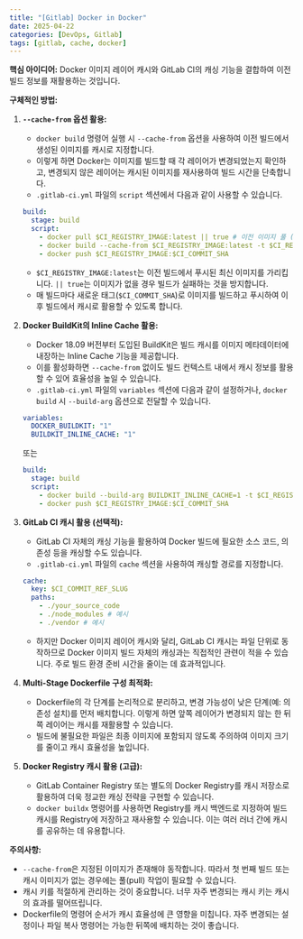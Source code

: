 ```yaml
---
title: "[Gitlab] Docker in Docker"
date: 2025-04-22
categories: [DevOps, Gitlab]
tags: [gitlab, cache, docker]
---
```



**핵심 아이디어:** Docker 이미지 레이어 캐시와 GitLab CI의 캐싱 기능을 결합하여 이전 빌드 정보를 재활용하는 것입니다.

**구체적인 방법:**

1.  **`--cache-from` 옵션 활용:**
    * `docker build` 명령어 실행 시 `--cache-from` 옵션을 사용하여 이전 빌드에서 생성된 이미지를 캐시로 지정합니다.
    * 이렇게 하면 Docker는 이미지를 빌드할 때 각 레이어가 변경되었는지 확인하고, 변경되지 않은 레이어는 캐시된 이미지를 재사용하여 빌드 시간을 단축합니다.
    * `.gitlab-ci.yml` 파일의 `script` 섹션에서 다음과 같이 사용할 수 있습니다.

    ```yaml
    build:
      stage: build
      script:
        - docker pull $CI_REGISTRY_IMAGE:latest || true # 이전 이미지 풀 (실패해도 무시)
        - docker build --cache-from $CI_REGISTRY_IMAGE:latest -t $CI_REGISTRY_IMAGE:$CI_COMMIT_SHA .
        - docker push $CI_REGISTRY_IMAGE:$CI_COMMIT_SHA
    ```

    * `$CI_REGISTRY_IMAGE:latest`는 이전 빌드에서 푸시된 최신 이미지를 가리킵니다. `|| true`는 이미지가 없을 경우 빌드가 실패하는 것을 방지합니다.
    * 매 빌드마다 새로운 태그(`$CI_COMMIT_SHA`)로 이미지를 빌드하고 푸시하여 이후 빌드에서 캐시로 활용할 수 있도록 합니다.

2.  **Docker BuildKit의 Inline Cache 활용:**
    * Docker 18.09 버전부터 도입된 BuildKit은 빌드 캐시를 이미지 메타데이터에 내장하는 Inline Cache 기능을 제공합니다.
    * 이를 활성화하면 `--cache-from` 없이도 빌드 컨텍스트 내에서 캐시 정보를 활용할 수 있어 효율성을 높일 수 있습니다.
    * `.gitlab-ci.yml` 파일의 `variables` 섹션에 다음과 같이 설정하거나, `docker build` 시 `--build-arg` 옵션으로 전달할 수 있습니다.

    ```yaml
    variables:
      DOCKER_BUILDKIT: "1"
      BUILDKIT_INLINE_CACHE: "1"
    ```

    또는

    ```yaml
    build:
      stage: build
      script:
        - docker build --build-arg BUILDKIT_INLINE_CACHE=1 -t $CI_REGISTRY_IMAGE:$CI_COMMIT_SHA .
        - docker push $CI_REGISTRY_IMAGE:$CI_COMMIT_SHA
    ```

3.  **GitLab CI 캐시 활용 (선택적):**
    * GitLab CI 자체의 캐싱 기능을 활용하여 Docker 빌드에 필요한 소스 코드, 의존성 등을 캐싱할 수도 있습니다.
    * `.gitlab-ci.yml` 파일의 `cache` 섹션을 사용하여 캐싱할 경로를 지정합니다.

    ```yaml
    cache:
      key: $CI_COMMIT_REF_SLUG
      paths:
        - ./your_source_code
        - ./node_modules # 예시
        - ./vendor # 예시
    ```

    * 하지만 Docker 이미지 레이어 캐시와 달리, GitLab CI 캐시는 파일 단위로 동작하므로 Docker 이미지 빌드 자체의 캐싱과는 직접적인 관련이 적을 수 있습니다. 주로 빌드 환경 준비 시간을 줄이는 데 효과적입니다.

4.  **Multi-Stage Dockerfile 구성 최적화:**
    * Dockerfile의 각 단계를 논리적으로 분리하고, 변경 가능성이 낮은 단계(예: 의존성 설치)를 먼저 배치합니다. 이렇게 하면 앞쪽 레이어가 변경되지 않는 한 뒤쪽 레이어는 캐시를 재활용할 수 있습니다.
    * 빌드에 불필요한 파일은 최종 이미지에 포함되지 않도록 주의하여 이미지 크기를 줄이고 캐시 효율성을 높입니다.

5.  **Docker Registry 캐시 활용 (고급):**
    * GitLab Container Registry 또는 별도의 Docker Registry를 캐시 저장소로 활용하여 더욱 정교한 캐싱 전략을 구현할 수 있습니다.
    * `docker buildx` 명령어를 사용하면 Registry를 캐시 백엔드로 지정하여 빌드 캐시를 Registry에 저장하고 재사용할 수 있습니다. 이는 여러 러너 간에 캐시를 공유하는 데 유용합니다.

**주의사항:**

* `--cache-from`은 지정된 이미지가 존재해야 동작합니다. 따라서 첫 번째 빌드 또는 캐시 이미지가 없는 경우에는 풀(pull) 작업이 필요할 수 있습니다.
* 캐시 키를 적절하게 관리하는 것이 중요합니다. 너무 자주 변경되는 캐시 키는 캐시의 효과를 떨어뜨립니다.
* Dockerfile의 명령어 순서가 캐시 효율성에 큰 영향을 미칩니다. 자주 변경되는 설정이나 파일 복사 명령어는 가능한 뒤쪽에 배치하는 것이 좋습니다.
